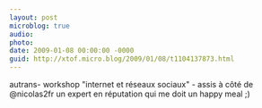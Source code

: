 ```yaml
---
layout: post
microblog: true
audio: 
photo: 
date: 2009-01-08 00:00:00 -0000
guid: http://xtof.micro.blog/2009/01/08/t1104137873.html
---
```

autrans- workshop "internet et réseaux sociaux" - assis à côté de @nicolas2fr un expert en réputation qui me doit un happy meal ;)
